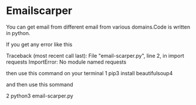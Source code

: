 # Emailscarper
You can get email from different email from various domains.Code is written in python.


If you get any error like this 

Traceback (most recent call last):
  File "email-scarper.py", line 2, in <module>
    import requests
ImportError: No module named requests
                                                       
  then use this command on your terminal 
  1 pip3 install beautifulsoup4     
  
  and then use this sommand 
  
  2 python3 email-scarper.py
